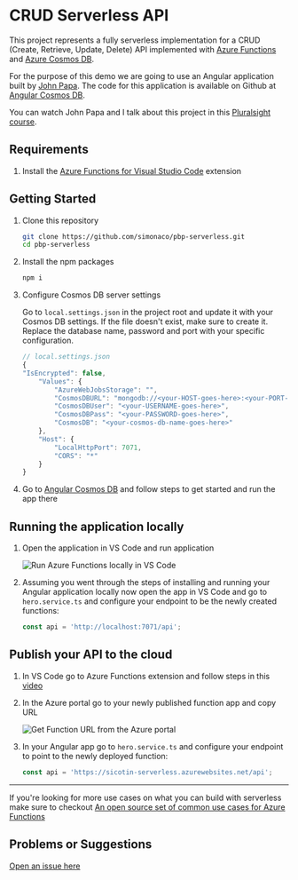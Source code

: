 # CRUD Serverless API

This project represents a fully serverless implementation for a CRUD (Create, Retrieve, Update, Delete) API implemented with [Azure Functions](https://aka.ms/azure-functions) and [Azure Cosmos DB](https://aka.ms/azure-cosmosdb).

For the purpose of this demo we are going to use an Angular application built by [John Papa](https://twitter.com/John_Papa). The code for this application is available on Github at [Angular Cosmos DB](https://github.com/johnpapa/angular-cosmosdb).

You can watch John Papa and I talk about this project in this [Pluralsight course](https://aka.ms/pbp). 

## Requirements

1.  Install the [Azure Functions for Visual Studio Code](https://aka.ms/vscode-azure-functions) extension

## Getting Started

1.  Clone this repository

    ```bash
    git clone https://github.com/simonaco/pbp-serverless.git
    cd pbp-serverless
    ```

1.  Install the npm packages

    ```bash
    npm i
    ```

1.  Configure Cosmos DB server settings

    Go to `local.settings.json` in the project root and update it with your Cosmos DB settings. If the file doesn't exist, make sure to create it. Replace the database name, password and port with your specific configuration.

    ```javascript
    // local.settings.json
    {
    "IsEncrypted": false,
        "Values": {
            "AzureWebJobsStorage": "",
            "CosmosDBURL": "mongodb://<your-HOST-goes-here>:<your-PORT-goes-here>/?ssl=true",
            "CosmosDBUser": "<your-USERNAME-goes-here>",
            "CosmosDBPass": "<your-PASSWORD-goes-here>",
            "CosmosDB": "<your-cosmos-db-name-goes-here>"
        },
        "Host": {
            "LocalHttpPort": 7071,
            "CORS": "*"
        }
    }
    ```

1.  Go to [Angular Cosmos DB](https://github.com/johnpapa/angular-cosmosdb) and follow steps to get started and run the app there

## Running the application locally

1.  Open the application in VS Code and run application

    ![Run Azure Functions locally in VS Code](https://i.imgur.com/GfjuEKD.gif)

1.  Assuming you went through the steps of installing and running your Angular application locally now open the app in VS Code and go to `hero.service.ts` and configure your endpoint to be the newly created functions:

    ```javascript
    const api = 'http://localhost:7071/api';
    ```

## Publish your API to the cloud

1.  In VS Code go to Azure Functions extension and follow steps in this [video](https://youtu.be/8GAO3obgEzc)

1.  In the Azure portal go to your newly published function app and copy URL

    ![Get Function URL from the Azure portal](https://i.imgur.com/LCl1kNN.gif)

1.  In your Angular app go to `hero.service.ts` and configure your endpoint to point to the newly deployed function:

    ```javascript
    const api = 'https://sicotin-serverless.azurewebsites.net/api';
    ```

---

If you're looking for more use cases on what you can build with serverless make sure to checkout [An open source set of common use cases for Azure Functions](https://aka.ms/serverless-demos)

## Problems or Suggestions

[Open an issue here](https://github.com/simonaco/pbp-serverless/issues)
